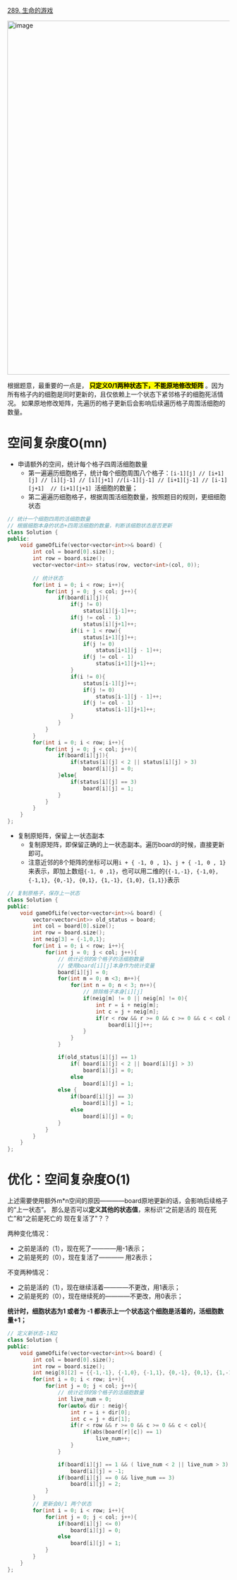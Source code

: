 [289. 生命的游戏](https://leetcode.cn/problems/game-of-life/description/?envType=study-plan-v2&envId=top-interview-150)

<img width="921" height="801" alt="image" src="https://github.com/user-attachments/assets/a67421e4-5acf-4771-a3ed-543f400282bb" />

根据题意，最重要的一点是，
<mark><strong>只定义0/1两种状态下，不能原地修改矩阵</strong></mark>
。因为所有格子内的细胞是同时更新的，且仅依赖上一个状态下紧邻格子的细胞死活情况。 如果原地修改矩阵，先遍历的格子更新后会影响后续遍历格子周围活细胞的数量。

# 空间复杂度O(mn)
+ 申请额外的空间，统计每个格子四周活细胞数量
  + 第一遍遍历细胞格子，统计每个细胞周围八个格子：`[i-1][j] // [i+1][j] // [i][j-1] // [i][j+1] //[i-1][j-1] // [i+1][j-1] // [i-1][j+1]  // [i+1][j+1] `活细胞的数量；
  + 第二遍遍历细胞格子，根据周围活细胞数量，按照题目的规则，更细细胞状态
 
```cpp
// 统计一个细胞四周的活细胞数量
// 根据细胞本身的状态+四周活细胞的数量，判断该细胞状态是否更新
class Solution {
public:
    void gameOfLife(vector<vector<int>>& board) {
        int col = board[0].size();
        int row = board.size();
        vector<vector<int>> status(row, vector<int>(col, 0));
        
        // 统计状态
        for(int i = 0; i < row; i++){
            for(int j = 0; j < col; j++){
                if(board[i][j]){
                    if(j != 0)
                        status[i][j-1]++;
                    if(j != col - 1)
                        status[i][j+1]++;
                    if(i + 1 < row){
                        status[i+1][j]++;
                        if(j != 0)
                            status[i+1][j - 1]++;
                        if(j != col - 1)
                            status[i+1][j+1]++;
                    }
                    if(i != 0){
                        status[i-1][j]++;
                        if(j != 0)
                            status[i-1][j - 1]++;
                        if(j != col - 1)
                            status[i-1][j+1]++;                        
                    }
                }
            }
        }
        for(int i = 0; i < row; i++){
            for(int j = 0; j < col; j++){
                if(board[i][j]){
                    if(status[i][j] < 2 || status[i][j] > 3)
                        board[i][j] = 0;
                }else{
                    if(status[i][j] == 3)
                        board[i][j] = 1;
                }
            }
        }        
    }
};

```
  
+ 复制原矩阵，保留上一状态副本
  + 复制原矩阵，即保留正确的上一状态副本。遍历board的时候，直接更新即可。
  + 注意近邻的8个矩阵的坐标可以用`i + { -1, 0 , 1}`、`j + { -1, 0 , 1}`来表示，即加上数组`{-1, 0 ,1}`，也可以用二维的`{{-1,-1}, {-1,0}, {-1,1}, {0,-1}, {0,1}, {1,-1}, {1,0}, {1,1}}`表示
 
```cpp
// 复制原格子，保存上一状态
class Solution {
public:
    void gameOfLife(vector<vector<int>>& board) {
        vector<vector<int>> old_status = board;
        int col = board[0].size();
        int row = board.size();
        int neig[3] = {-1,0,1};
        for(int i = 0; i < row; i++){
            for(int j = 0; j < col; j++){
                // 统计近邻的8个格子的活细胞数量
                // 使用board[i][j]本身作为统计变量
                board[i][j] = 0;
                for(int m = 0; m <3; m++){
                    for(int n = 0; n < 3; n++){
                        // 排除格子本身[i][j]
                        if(neig[m] != 0 || neig[n] != 0){
                            int r = i + neig[m];
                            int c = j + neig[n];
                            if(r < row && r >= 0 && c >= 0 && c < col && old_status[r][c] == 1)
                                board[i][j]++;
                        }
                    }
                }

                if(old_status[i][j] == 1)
                    if( board[i][j] < 2 || board[i][j] > 3)
                        board[i][j] = 0;
                    else
                        board[i][j] = 1;
                else {
                    if(board[i][j] == 3)
                        board[i][j] = 1;
                    else    
                        board[i][j] = 0;
                }
            }
        }
    }
};
```

# 优化：空间复杂度O(1)
上述需要使用额外m*n空间的原因————board原地更新的话，会影响后续格子的“上一状态”。  那么是否可以**定义其他的状态值**，来标识“之前是活的 现在死亡”和“之前是死亡的 现在复活了”？？

两种变化情况：
+ 之前是活的（1），现在死了————用-1表示；
+ 之前是死的（0），现在复活了———— 用2表示；

不变两种情况：
+ 之前是活的（1），现在继续活着————不更改，用1表示；
+ 之前是死的（0），现在继续死的————不更改，用0表示；

**统计时，细胞状态为1 或者为 -1 都表示上一个状态这个细胞是活着的，活细胞数量+1；**

```cpp
// 定义新状态-1和2
class Solution {
public:
    void gameOfLife(vector<vector<int>>& board) {
        int col = board[0].size();
        int row = board.size();
        int neig[8][2] = {{-1,-1}, {-1,0}, {-1,1}, {0,-1}, {0,1}, {1,-1}, {1,0}, {1,1}};
        for(int i = 0; i < row; i++){
            for(int j = 0; j < col; j++){
                // 统计近邻的8个格子的活细胞数量
                int live_num = 0;
                for(auto& dir : neig){ 
                    int r = i + dir[0];
                    int c = j + dir[1];
                    if(r < row && r >= 0 && c >= 0 && c < col){
                        if(abs(board[r][c]) == 1)
                            live_num++;  
                    }                      
                }           

                if(board[i][j] == 1 && ( live_num < 2 || live_num > 3) )                   
                    board[i][j] = -1;
                if(board[i][j] == 0 && live_num == 3)
                    board[i][j] = 2;
            }
        }
        // 更新会0/1 两个状态
        for(int i = 0; i < row; i++){
            for(int j = 0; j < col; j++){
                if(board[i][j] <= 0)
                    board[i][j] = 0;
                else    
                    board[i][j] = 1;
            }
        }
    }
};
```

